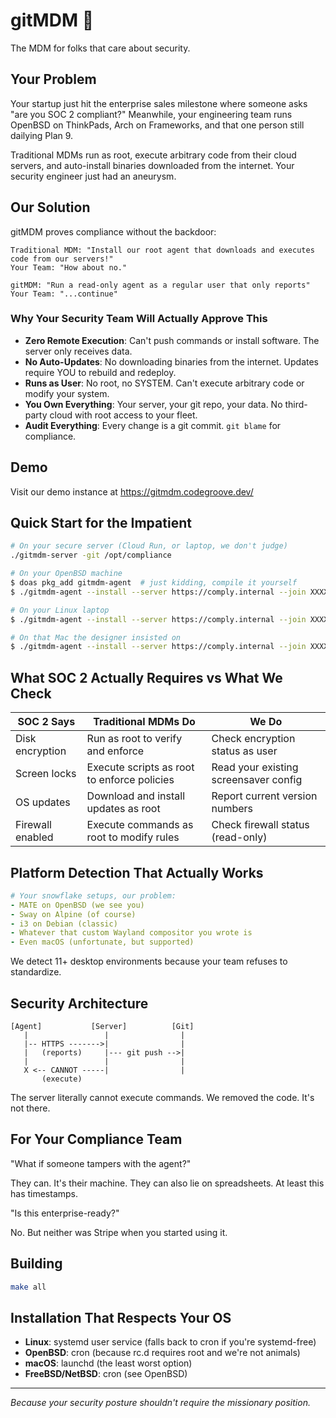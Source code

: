 # gitMDM 🧪

The MDM for folks that care about security.

## Your Problem

Your startup just hit the enterprise sales milestone where someone asks "are you SOC 2 compliant?" Meanwhile, your engineering team runs OpenBSD on ThinkPads, Arch on Frameworks, and that one person still dailying Plan 9.

Traditional MDMs run as root, execute arbitrary code from their cloud servers, and auto-install binaries downloaded from the internet. Your security engineer just had an aneurysm.

## Our Solution

gitMDM proves compliance without the backdoor:

```
Traditional MDM: "Install our root agent that downloads and executes code from our servers!"
Your Team: "How about no."

gitMDM: "Run a read-only agent as a regular user that only reports"
Your Team: "...continue"
```

### Why Your Security Team Will Actually Approve This

- **Zero Remote Execution**: Can't push commands or install software. The server only receives data.
- **No Auto-Updates**: No downloading binaries from the internet. Updates require YOU to rebuild and redeploy.
- **Runs as User**: No root, no SYSTEM. Can't execute arbitrary code or modify your system.
- **You Own Everything**: Your server, your git repo, your data. No third-party cloud with root access to your fleet.
- **Audit Everything**: Every change is a git commit. `git blame` for compliance.

## Demo

Visit our demo instance at https://gitmdm.codegroove.dev/

## Quick Start for the Impatient

```bash
# On your secure server (Cloud Run, or laptop, we don't judge)
./gitmdm-server -git /opt/compliance

# On your OpenBSD machine
$ doas pkg_add gitmdm-agent  # just kidding, compile it yourself
$ ./gitmdm-agent --install --server https://comply.internal --join XXXX

# On your Linux laptop
$ ./gitmdm-agent --install --server https://comply.internal --join XXXX

# On that Mac the designer insisted on
$ ./gitmdm-agent --install --server https://comply.internal --join XXXX
```

## What SOC 2 Actually Requires vs What We Check

| SOC 2 Says | Traditional MDMs Do | We Do |
|------------|---------------------|--------|
| Disk encryption | Run as root to verify and enforce | Check encryption status as user |
| Screen locks | Execute scripts as root to enforce policies | Read your existing screensaver config |
| OS updates | Download and install updates as root | Report current version numbers |
| Firewall enabled | Execute commands as root to modify rules | Check firewall status (read-only) |

## Platform Detection That Actually Works

```yaml
# Your snowflake setups, our problem:
- MATE on OpenBSD (we see you)
- Sway on Alpine (of course)
- i3 on Debian (classic)
- Whatever that custom Wayland compositor you wrote is
- Even macOS (unfortunate, but supported)
```

We detect 11+ desktop environments because your team refuses to standardize.

## Security Architecture

```
[Agent]           [Server]          [Git]
   |                 |                |
   |-- HTTPS ------->|                |
   |   (reports)     |--- git push -->|
   |                 |                |
   X <-- CANNOT -----|                |
       (execute)
```

The server literally cannot execute commands. We removed the code. It's not there.

## For Your Compliance Team

"What if someone tampers with the agent?"

They can. It's their machine. They can also lie on spreadsheets. At least this has timestamps.

"Is this enterprise-ready?"

No. But neither was Stripe when you started using it.

## Building

```bash
make all
```

## Installation That Respects Your OS

- **Linux**: systemd user service (falls back to cron if you're systemd-free)
- **OpenBSD**: cron (because rc.d requires root and we're not animals)
- **macOS**: launchd (the least worst option)
- **FreeBSD/NetBSD**: cron (see OpenBSD)

---

*Because your security posture shouldn't require the missionary position.*

